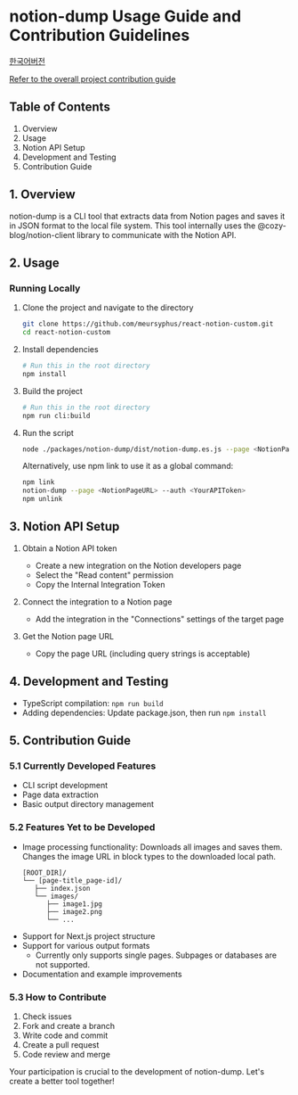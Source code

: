 # notion-dump Usage Guide and Contribution Guidelines

[한국어버전](./CONTRIBUTING-KR.md)

[Refer to the overall project contribution guide](../../CONTRIBUTING.md)

## Table of Contents

1. Overview
2. Usage
3. Notion API Setup
4. Development and Testing
5. Contribution Guide

## 1. Overview

notion-dump is a CLI tool that extracts data from Notion pages and saves it in JSON format to the local file system. This tool internally uses the @cozy-blog/notion-client library to communicate with the Notion API.

## 2. Usage

### Running Locally

1. Clone the project and navigate to the directory

   ```bash
   git clone https://github.com/meursyphus/react-notion-custom.git
   cd react-notion-custom
   ```

2. Install dependencies

   ```bash
   # Run this in the root directory
   npm install
   ```

3. Build the project

   ```bash
   # Run this in the root directory
   npm run cli:build
   ```

4. Run the script

   ```bash
   node ./packages/notion-dump/dist/notion-dump.es.js --page <NotionPageURL> --auth <YourAPIToken>
   ```

   Alternatively, use npm link to use it as a global command:

   ```bash
   npm link
   notion-dump --page <NotionPageURL> --auth <YourAPIToken>
   npm unlink
   ```

## 3. Notion API Setup

1. Obtain a Notion API token

   - Create a new integration on the Notion developers page
   - Select the "Read content" permission
   - Copy the Internal Integration Token

2. Connect the integration to a Notion page

   - Add the integration in the "Connections" settings of the target page

3. Get the Notion page URL
   - Copy the page URL (including query strings is acceptable)

## 4. Development and Testing

- TypeScript compilation: `npm run build`
- Adding dependencies: Update package.json, then run `npm install`

## 5. Contribution Guide

### 5.1 Currently Developed Features

- CLI script development
- Page data extraction
- Basic output directory management

### 5.2 Features Yet to be Developed

- Image processing functionality:
  Downloads all images and saves them. Changes the image URL in block types to the downloaded local path.
  ```
  [ROOT_DIR]/
  └── [page-title_page-id]/
     ├── index.json
     └── images/
        ├── image1.jpg
        ├── image2.png
        └── ...
  ```
- Support for Next.js project structure
- Support for various output formats
  - Currently only supports single pages. Subpages or databases are not supported.
- Documentation and example improvements

### 5.3 How to Contribute

1. Check issues
2. Fork and create a branch
3. Write code and commit
4. Create a pull request
5. Code review and merge

Your participation is crucial to the development of notion-dump. Let's create a better tool together!
